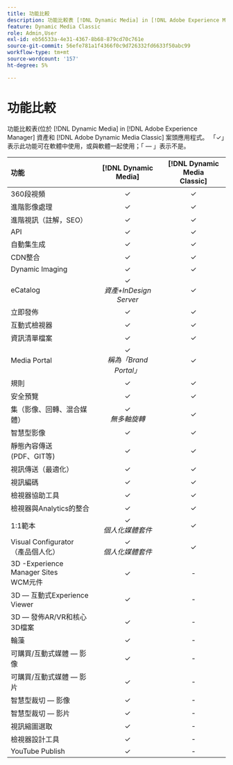 ```yaml
---
title: 功能比較
description: 功能比較表 [!DNL Dynamic Media] in [!DNL Adobe Experience Manager] 資產和 [!DNL Adobe Dynamic Media Classic] 案頭應用程式。
feature: Dynamic Media Classic
role: Admin,User
exl-id: eb56533a-4e31-4367-8b68-879cd70c761e
source-git-commit: 56efe781a1f4366f0c9d726332fd6633f50abc99
workflow-type: tm+mt
source-wordcount: '157'
ht-degree: 5%

---
```


# 功能比較

功能比較表(位於 [!DNL Dynamic Media] in [!DNL Adobe Experience Manager] 資產和 [!DNL Adobe Dynamic Media Classic] 案頭應用程式。 「✓」表示此功能可在軟體中使用，或與軟體一起使用；「 — 」表示不是。

| 功能 | [!DNL Dynamic Media] | [!DNL Dynamic Media<br>Classic] |
| :--- | :---: | :---: |
| 360段視頻 | ✓ | ✓ |
| 進階影像處理 | ✓ | ✓ |
| 進階視訊（註解，SEO） | ✓ | ✓ |
| API | ✓ | ✓ |
| 自動集生成 | ✓ | ✓ |
| CDN整合 | ✓ | ✓ |
| Dynamic Imaging | ✓ | ✓ |
| eCatalog | ✓<br>*資產+InDesign Server* | ✓ |
| 立即發佈 | ✓ | ✓ |
| 互動式檢視器 | ✓ | ✓ |
| 資訊清單檔案 | ✓ | ✓ |
| Media Portal | ✓<br>*稱為「Brand Portal」* | ✓ |
| 規則 | ✓ | ✓ |
| 安全預覽 | ✓ | ✓ |
| 集（影像、回轉、混合媒體） | ✓<br>*無多軸旋轉* | ✓ |
| 智慧型影像 | ✓ | ✓ |
| 靜態內容傳送<br>(PDF、GIT等) | ✓ | ✓ |
| 視訊傳送（最適化） | ✓ | ✓ |
| 視訊編碼 | ✓ | ✓ |
| 檢視器協助工具 | ✓ | ✓ |
| 檢視器與Analytics的整合 | ✓ | ✓ |
| 1:1範本 | ✓<br>*個人化媒體套件* | ✓ |
| Visual Configurator<br>（產品個人化） | ✓<br>*個人化媒體套件* | ✓ |
| 3D -Experience Manager Sites<br>WCM元件 | ✓ | - |
| 3D — 互動式Experience Viewer | ✓ | - |
| 3D — 發佈AR/VR和核心3D檔案 | ✓ | - |
| 輪藻 | ✓ | - |
| 可購買/互動式媒體 — 影像 | ✓ | - |
| 可購買/互動式媒體 — 影片 | ✓ | - |
| 智慧型裁切 — 影像 | ✓ | - |
| 智慧型裁切 — 影片 | ✓ | - |
| 視訊縮圖選取 | ✓ | - |
| 檢視器設計工具 | ✓ | - |
| YouTube Publish | ✓ | - |
